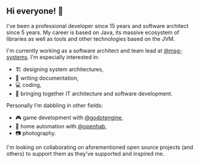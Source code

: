 ## Hi everyone! 👋

I've been a professional developer since 15 years and software architect since 5 years.
My career is based on Java, its massive ecosystem of libraries as well as tools and other technologies based on the JVM.

I'm currently working as a software architect and team lead at [@msg-systems](https://github.com/msg-systems).
I'm especially interested in:

- 🏗️ designing system architectures,
- 📝 writing documentation,
- 💻 coding,
- 🤝 bringing together IT architecture and software development.

Personally I'm dabbling in other fields:

- 🎮 game development with [@godotengine](https://github.com/godotengine),
- 🏡 home automation with [@openhab](https://github.com/openhab),
- 📷 photography.

I'm looking on collaborating on aforementioned open source projects (and others) to support them as they've supported and inspired me.

<!--
Here are some ideas to get you started:
- 🤔 I’m looking for help with ...
- 💬 Ask me about ...
- 📫 How to reach me: ...
- ⚡ Fun fact: ...
-->
